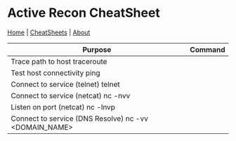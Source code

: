 # Active Recon CheatSheet
[Home](../index.md) | [CheatSheets](../cheatsheets.md) | [About](../about.md)

| Purpose                               | Command                         |
| ------------------------------------- | :-------------------------------|
|    Trace path to host                      traceroute <IP>              |
|    Test host connectivity                  ping <IP>                    |
|    Connect to service (telnet)             telnet <IP> <PORT>           |
|    Connect to service (netcat)             nc -nvv <IP> <PORT>          |
|    Listen on port (netcat)                 nc -lnvp <PORT>              |  
|    Connect to service (DNS Resolve)        nc -vv <DOMAIN_NAME> <PORT>  |

